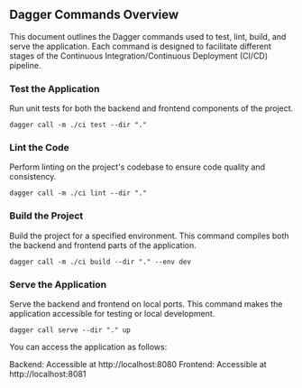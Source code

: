 ## Dagger Commands Overview

This document outlines the Dagger commands used to test, lint, build, and serve the application. Each command is designed to facilitate different stages of the Continuous Integration/Continuous Deployment (CI/CD) pipeline.

### Test the Application

Run unit tests for both the backend and frontend components of the project.

```dagger call -m ./ci test --dir "."```

### Lint the Code

Perform linting on the project's codebase to ensure code quality and consistency.

```dagger call -m ./ci lint --dir "."```

### Build the Project

Build the project for a specified environment. This command compiles both the backend and frontend parts of the application.

```dagger call -m ./ci build --dir "." --env dev```


### Serve the Application

Serve the backend and frontend on local ports. This command makes the application accessible for testing or local development.

```dagger call serve --dir "." up```

You can access the application as follows:

Backend: Accessible at http://localhost:8080
Frontend: Accessible at http://localhost:8081
